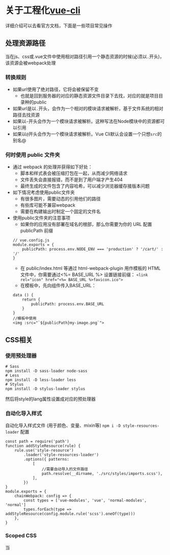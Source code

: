 # 关于工程化[vue-cli](https://cli.vuejs.org/zh/guide/)
详细介绍可以去看官方文档，下面是一些项目常见操作  

## 处理资源路径
当在js、css或.vue文件中使用相对路径引用一个静态资源的时候(必须以``.``开头)，该资源会被webpack处理  

### 转换规则
- 如果url使用了绝对路径，它将会被保留不变
  - 也就是回到服务器的对应的静态资源文件目录下去找，对应的就是项目目录种的public
- 如果url是以``.``开头，会作为一个相对的模块请求被解析，基于文件系统的相对路径去找资源
- 如果以``~``开头会作为一个模块请求被解析。这种写法在Node模块中的资源都可以引用
- 如果以``@``开头会作为一个模块请求被解析。Vue Cli默认会设置一个只想``src``的别名@

### 何时使用 public 文件夹
- 通过 webpack 的处理并获得如下好处：
  - 脚本和样式表会被压缩打包在一起，从而减少网络请求
  - 文件丢失会直接报错，而不是到了用户端才产生404
  - 最终生成的文件包含了内容哈希，可以减少浏览器缓存接版本问题
- 如下情况考虑使用public文件夹
  - 有很多图片，需要动态的引用他们的路径
  - 有些库可能不兼容webpack
  - 需要在构建输出时制定一个固定的文件名
- 使用public文件夹的注意事项
  - 如果你的应用没有部署在域名的根部，那么你需要为你的 URL 配置 publicPath 前缀
  ```
  // vue.config.js 
  module.exports = { 
      publicPath: process.env.NODE_ENV === 'production' ? '/cart/' : '/' 
  }
  ```
  - 在 public/index.html 等通过 html-webpack-plugin 用作模板的 HTML 文件中，你需要通过<%= BASE_URL %> 设置链接前缀：
  ```<link rel="icon" href="<%= BASE_URL %>favicon.ico">```
  - 在模板中，先向组件传入BASE_URL：
  ```
  data () { 
      return { 
          publicPath: process.env.BASE_URL 
      } 
  }
  //模板中使用
  <img :src="`${publicPath}my-image.png`">
  ```

## CSS相关

### 使用预处理器
```
# Sass 
npm install -D sass-loader node-sass 
# Less 
npm install -D less-loader less 
# Stylus 
npm install -D stylus-loader stylus
```
然后将style的lang属性设置成对应的预处理器

### 自动化导入样式
自动化导入样式文件 (用于颜色、变量、mixin等)
``npm i -D style-resources-loader``
配置
```
const path = require('path') 
function addStyleResource(rule) { 
    rule.use('style-resource') 
        .loader('style-resources-loader') 
        .options({ patterns: 
            [ 
                //需要自动导入的文件路径
                path.resolve(__dirname, './src/styles/imports.scss'), 
            ], 
        })
}
module.exports = { 
    chainWebpack: config => { 
        const types = ['vue-modules', 'vue', 'normal-modules', 'normal'] 
        types.forEach(type => addStyleResource(config.module.rule('scss').oneOf(type))) 
    }, 
}
```
### Scoped CSS
当 <style> 标签有 scoped 属性时，它的 CSS 只作用于当前组件中的元素。``<style scoped>``  
原理通过使用 PostCSS 来实现以下转换:
```
<template> 
    <div class="red" data-v-f3f3eg9>hi</div> 
</template> 
<style> 
    .red[data-v-f3f3eg9] { color: red; }
</style>
```
父组件使用了scoped属性，其直接子组件上面也会生成哈希属性，因此也是可以控制子组件的样式的   
使用 >>> 操作符可以使 scoped 样式中的一个选择器能够作用得“更深”，例如影响子组件的子组件  
但是预处理器无法正确解析>>>,这种情况下可以使用 ``/deep/`` 或 ``::v-deep`` 操作符取而代之  
在修改一些第三方代码时比较方便

### CSS Module
CSS Modules 是一个流行的，用于模块化和组合 CSS 的系统。 vue-loader 提供了与 CSS Modules 的一流集成，可以作为模拟 scoped CSS 的替代方案。
```
<style module lang="scss"> 
    .red { color: #f00; }
    .bold { font-weight: bold; }
</style>
```
模板中通过$style.xx访问
```
<a :class="$style.red">awesome-vue</a> 
<a :class="{[$style.red]:isRed}">awesome-vue</a> 
<a :class="[$style.red, $style.bold]">awesome-vue</a>
```
JS中访问
```
<script> 
    export default { 
        created () { 
            // -> "red_1VyoJ-uZ" 
            // 一个基于文件名和类名生成的标识符 
            console.log(this.$style.red) 
        } 
    }
</script>
```
调试的时候我们可以发现这种方式添加的类名是很有规律的，在大型项目中使用起来可以方便我们定位元素来自哪里

## 数据Mock和请求代理
- 数据模拟
  - 使用开发服务器配置before[选项](https://cli.vuejs.org/zh/config/#devserver)，可以编写接口，提供模拟数据。
    - 
    ```
    devServer:{ 
        before(app) { 
            app.get(
                '/api/list', (req, res) => { 
                    res.json([
                        { name: 'cup', price: 8999 },
                        { name: 'gpu', price: 8999 }
                    ])
                }
            ) 
        } 
    }
    ```
    - 调用
    ```
    import axios from 'axios' 
    export function getList() { return axios.get('/api/list').then(res => res.data) }
    ```
- 代理
  - 设置开发服务器代理选项可以有效避免调用接口时出现的跨域问题。
    - ```devServer: { proxy: 'http://localhost:3000' }```
  - 自定义测试接口
    ```
    // 需要安装express：npm i express   
    const express = require('express') 
    const app = express() 
    app.get('/api/courses', (req, res) => { 
        res.json([{ name: 'cpu', price: 8999 }, { name: 'gpu', price: 8999 }]) 
    })
    app.listen(3000)
    ```

# 路由
vue-router相关示例。具体介绍查看router文件夹下的readme
# 状态管理
vuex相关示例。具体介绍查看store文件夹下的readme

# 组件化
任意的应用界面都可以抽象成为一个组件树。组件化能提高开发效率，方便复用，简化调试步骤，提升项目的可维护性，便于多人协同开发。  
将参照elementUI2的表单组件实现一个表单组。
**组件通信常⽤⽅式**
- **props**  
  ```
    //父传子
    //child 和data同级别
    props: { msg: String }
    //parent
    <child  msg='我是参数' />
  ```
- **vuex**:创建唯⼀的全局数据管理者store，通过它管理数据并通知组件状态变更。
- **$emit/$on**  
  ```
    //子传父
    //child 事件中触发
    this.$emit('funcname',data)
    //parent 
    <child  @funcname='func' />
  ```
- **event bus**
  ```
  // main.js
  Vue.prototype.$bus = new Vue()
  // child1
  this.$bus.$on('foo', handle)
  // child2
  this.$bus.$emit('foo')
  ```
**边界情况**
- **children**:⽗组件可以通过$children访问⼦组件实现⽗⼦通信。
```
// parent
this.$children[0].xx = 'xxx'
```
- **$parent**
```
//兄弟之间
// brother1
this.$parent.$on('foo', handle)
// brother2
this.$parent.$emit('foo')
```
- **$root**：通过共同祖辈搭桥
- **$refs**:获取⼦节点引⽤
- **provide/inject**:能够实现祖先和后代之间传值
```
//注入组件
provide() {
    return {foo: 'foo'} 
}
//其子组件都可以使用
inject: ['foo']
```
- **非props特性**
  - **$attrs**
    - 包含了父作用域中不作为 prop 被识别 (且获取) 的 attribute 绑定 (class 和 style 除外)。当一个组件没有声明任何 prop 时，这里会包含所有父作用域的绑定 (class 和 style 除外)，并且可以通过 v-bind="$attrs" 传入内部组件
  - **$listeners**
    - 包含了父作用域中的 (不含 .native 修饰器的) v-on 事件监听器。它可以通过 v-on="$listeners" 传入内部组件
    - 例如在孙子组件内$emit一个事件，通常我们是在父组件中完成对应的操作，因为父组件使用了该组件，但是如果我们想在爷爷组件处理的话就可以用这个属性转到爷爷上去处理

## 插槽
插槽语法是Vue 实现的内容分发 API，⽤于复合组件开发。该技术在通⽤组件库开发中有⼤量应⽤。
- **匿名插槽**
```
// comp hello会显示在slot处
<div> 
    <slot></slot>
</div>
// parent
<comp>hello</comp>
```
- **具名插槽**:将内容分发到⼦组件指定位置
```
// comp
<div> 
    <slot></slot> 
    <slot name="content"></slot>
</div>
// parent
<Comp>
    <!-- 默认插槽⽤default做参数 -->
    <template v-slot:default>具名插槽</template>
    <!-- 具名插槽⽤插槽名做参数 -->
    <template v-slot:content>内容...</template>
</Comp>
```
- **作用域插槽**:分发内容要⽤到⼦组件中的数据，默认的请会使用父组件的数据
```
// comp
<div> 
    <slot :foo="foo"></slot>
</div>
// parent
<Comp>
    <!-- 把v-slot的值指定为作⽤域上下⽂对象 -->
    <template v-slot:default="slotProps">
    来⾃⼦组件数据：{{slotProps.foo}}
    </template>
</Comp>
```

## Form 通⽤表单组件，收集数据、校验数据并提交。
- 表单Form
  - 载体输入数据model和校验规则rules
  - 校验validate
- 表单项FormItem
  - 载体包含输入项
  - label标签添加
  - 校验执行者
  - 显示错误信息
- FormInput
  - 双绑
  - 图标
  - 操作触发反馈

## 虚拟滚动列表
*VirtualList*  
本示例的是最基础的实现方法，原理就是一个最外层的滚动容器**container**，高度为可视区域的高度；里面放一个撑大小的容器**box**，高度为所有列表项的高度和；和这个撑大小的容器还有一个真正显示列表的容器**list**，高度为可视区域的高度；这个列表容器内部为列表项。
- container
  - ```
  overflow: auto;
  position: relative;
  -webkit-overflow-scrolling: touch;
  ```
  - 容器还需要监听他的滚动事件scroll
    - 通过滚动了多少距离，计算当前显示列表的第一项显示的哪一项
      - 下取整的方式使用滚动距离除列表项的高度
    - 结束的下标为计算的结果加上可视区域能显示多少项
    - 计算list的偏移量的时候直接使用scroll的滚动量
      - 那样列表区域会一直在中间，看着就没有滚动的效果
      - 我们需要滚动走了一项，再将list容器还原到视图位置
      - 遮掩虽然会有滚动想过，但是如果背景色差等反差很大看起来还是很明显的
      - 所以list不要设置背景颜色，可以给container设置
- box
  - 就是撑位置的，滚动条也是因为他
  - 需要设置一下z-index，不要让他挡住了list
- list
  - 需要使用``position: absolute;``
  - 再通过动态计算``translate3d(0,${this.startOffset}px,0)``
  - 使其一直显示在可视区域

在这种实现方式也是有局限性的，如果高度需要是活的那就不行了。  
这种情况需要动态计算，可以将计算的单位改成页为单位。
- list部分可以保持不变，在他的头部和底部新增两个容器用于预渲染，分别依次为第一二三页，得到三个高度
  - 滚动处理逻辑有些变化
    - 滚动以页为单位，页的高度也不是固定的，但是要大于等于视口高度
    - 当滚动到另一页开头的时候，需要动态的计算上一页或下一页
    - 然后将list移动回视口中心位置
    - 对应的改变这三个部分渲染的项目
      - 例如第三页滚动到了视口显示，现在的第四页就要计算渲染出来了
      - 第一页就要回收掉了，原来的第二页成为了现在的第一页
- 如果还要加上滑加载更多的话
  - 当是最后一页的时候，toast提示一下加载中去请求数据即可
  - 如果要求底部显示加载中，也可以实现
    - 这个动画的高度一般是固定的
    - 滑到他就发请求
    - 相当于最后一页变成他，然后移动的高度发生变化，需要上一页的加上动画部分的高度，就可以显示出来了

这种做法计算量比第一种大，偏移量的计算更为复杂，后面可能会使用uniapp做一个跨端通用的轮子。